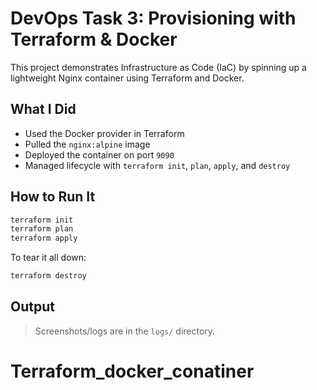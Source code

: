 # DevOps Task 3: Provisioning with Terraform & Docker

This project demonstrates Infrastructure as Code (IaC) by spinning up a lightweight Nginx container using Terraform and Docker.

## What I Did

- Used the Docker provider in Terraform
- Pulled the `nginx:alpine` image
- Deployed the container on port `9090`
- Managed lifecycle with `terraform init`, `plan`, `apply`, and `destroy`

## How to Run It

```bash
terraform init
terraform plan
terraform apply
```

To tear it all down:

```bash
terraform destroy
```

## Output

> Screenshots/logs are in the `logs/` directory.
# Terraform_docker_conatiner
